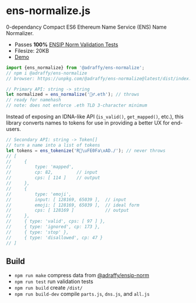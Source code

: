 # ens-normalize.js
0-dependancy Compact ES6 Ethereum Name Service (ENS) Name Normalizer.

* Passes **100%** [ENSIP Norm Validation Tests](https://adraffy.github.io/ensip-norm/)
* Filesize: 20KB
* [Demo](https://adraffy.github.io/ens-normalize.js/test/resolver.html)

```Javascript
import {ens_normalize} from '@adraffy/ens-normalize';
// npm i @adraffy/ens-normalize
// browser: https://unpkg.com/@adraffy/ens-normalize@latest/dist/index.min.js

// Primary API: string -> string
let normalized = ens_normalize('🚴‍♂️.eth'); // throws 
// ready for namehash
// note: does not enforce .eth TLD 3-character minimum
```
Instead of exposing an IDNA-like API (`is_valid()`, `get_mapped()`, etc.), this library converts names to tokens for use in providing a better UX for end-users. 
```JavaScript
// Secondary API: string -> Token[]
// turn a name into a list of tokens
let tokens = ens_tokenize('R💩\uFE0Fa\xAD./'); // never throws
// [
//     { 
//         type: 'mapped', 
//         cp: 82,         // input
//         cps: [ 114 ]    // output
//     }, 
//     { 
//         type: 'emoji',
//         input: [ 128169, 65039 ],  // input 
//         emoji: [ 128169, 65039 ],  // ideal form
//         cps: [ 128169 ]            // output
//     },
//     { type: 'valid', cps: [ 97 ] },
//     { type: 'ignored', cp: 173 },
//     { type: 'stop' },
//     { type: 'disallowed', cp: 47 }
// ]
```

## Build

* `npm run make` compress data from [@adraffy/ensip-norm](https://adraffy.github.io/ensip-norm/)
* `npm run test` run validation tests
* `npm run build` create `/dist/`
* `npm run build-dev` compile `parts.js`, `dns.js`, and `all.js`